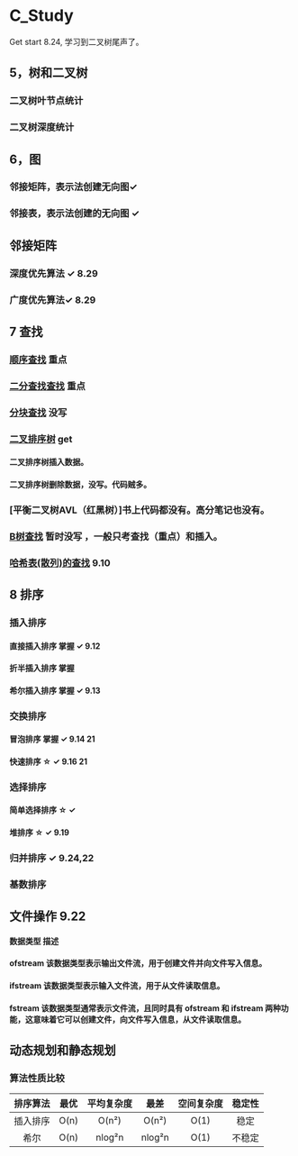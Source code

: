 <!--
 * @Author: zhangkangbin 
 * @Date: 2022-08-18 18:31:13
 * @LastEditors: zhangkangbin
 * @LastEditTime: 2022-09-26 17:40:57
 * @FilePath: \C_Study\README.md
-->
# C_Study
Get start
8.24, 学习到二叉树尾声了。 

## 5，树和二叉树
### 二叉树叶节点统计
### 二叉树深度统计


## 6，图
### 邻接矩阵，表示法创建无向图✓
### 邻接表，表示法创建的无向图 ✓

## 邻接矩阵
### 深度优先算法 ✓ 8.29
### 广度优先算法✓  8.29


## 7 查找

###   [顺序查找](chapter5_search/SequentialSearch.cpp) 重点
###   [二分查找查找](chapter5_search/BinarySearch.cpp)  重点
###   [分块查找]() 没写
###   [二叉排序树](chapter7_search/BinarySortSearch.cpp) get
#### 二叉排序树插入数据。
#### 二叉排序树删除数据，没写。代码贼多。
###   [平衡二叉树AVL（红黑树）]书上代码都没有。高分笔记也没有。
###   [B树查找]() 暂时没写 ，一般只考查找（重点）和插入。
###   [哈希表(散列)的查找](chapter5_search/HashSearch.cpp) 9.10

## 8 排序

###   插入排序

#### 直接插入排序 掌握 ✓ 9.12
#### 折半插入排序 掌握 
#### 希尔插入排序 掌握 ✓ 9.13

###   交换排序

#### 冒泡排序 掌握 ✓ 9.14 21
#### 快速排序 ☆  ✓ 9.16  21


###   选择排序
#### 简单选择排序 ☆ ✓
#### 堆排序 ☆ ✓ 9.19


###   归并排序 ✓ 9.24,22
###   基数排序

## 文件操作 9.22
#### 数据类型	描述
#### ofstream	该数据类型表示输出文件流，用于创建文件并向文件写入信息。
#### ifstream	该数据类型表示输入文件流，用于从文件读取信息。
#### fstream	该数据类型通常表示文件流，且同时具有 ofstream 和 ifstream 两种功能，这意味着它可以创建文件，向文件写入信息，从文件读取信息。

## 动态规划和静态规划



###   算法性质比较


| 排序算法 | 最优 | 平均复杂度 |  最差  | 空间复杂度 | 稳定性 |
|:--------:|:----:|:----------:|:------:|:----------:|:------:|
| 插入排序 | O(n) |   O(n²)    | O(n²)  |    O(1)    |  稳定  |
|   希尔   | O(n) |   nlog²n   | nlog²n |    O(1)    | 不稳定 |


 
